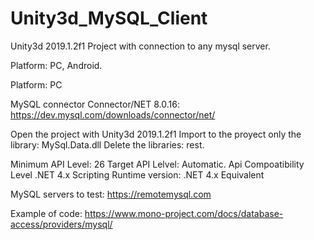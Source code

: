 # Unity3d_MySQL_Client
Unity3d 2019.1.2f1 Project with connection to any mysql server.

Platform: PC, Android.

Platform: PC

MySQL connector Connector/NET 8.0.16:
https://dev.mysql.com/downloads/connector/net/


Open the project with Unity3d 2019.1.2f1
Import to the proyect only the library: MySql.Data.dll
Delete the libraries: rest.

Minimum API Level: 26
Target API Lelvel: Automatic.
Api Compoatibility Level .NET 4.x
Scripting Runtime version: .NET 4.x Equivalent

MySQL servers to test:
https://remotemysql.com

Example of code:
https://www.mono-project.com/docs/database-access/providers/mysql/
